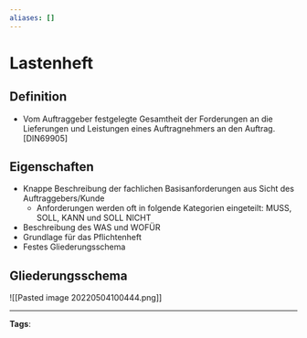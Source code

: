 ```yaml
---
aliases: []
---
```


# Lastenheft

## Definition

- Vom Auftraggeber festgelegte Gesamtheit der Forderungen an die Lieferungen und Leistungen eines Auftragnehmers an den Auftrag. [DIN69905]

## Eigenschaften

- Knappe Beschreibung der fachlichen Basisanforderungen aus Sicht des Auftraggebers/Kunde
  - Anforderungen werden oft in folgende Kategorien eingeteilt: MUSS, SOLL, KANN und SOLL NICHT
- Beschreibung des WAS und WOFÜR
- Grundlage für das Pflichtenheft
- Festes Gliederungsschema

## Gliederungsschema

![[Pasted image 20220504100444.png]]

---

**Tags**:
